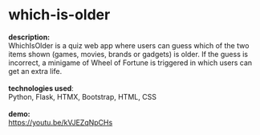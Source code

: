 # which-is-older

<b>description:</b><br>
WhichIsOlder is a quiz web app where users can guess which of the two items shown (games, movies, brands or gadgets) is older. If the guess is incorrect, a minigame of Wheel of Fortune is triggered in which users can get an extra life.<br>
<br>
<b>technologies used</b>:<br>
Python, Flask, HTMX, Bootstrap, HTML, CSS<br>
<br>
<b>demo:</b><br>https://youtu.be/kVJEZqNpCHs<br>
